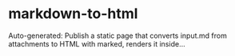 # markdown-to-html
Auto-generated: Publish a static page that converts input.md from attachments to HTML with marked, renders it inside...
